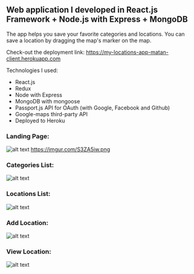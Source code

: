 ## Web application I developed in React.js Framework + Node.js with Express + MongoDB

The app helps you save your favorite categories and locations.
You can save a location by dragging the map's marker on the map.

Check-out the deployment link: https://my-locations-app-matan-client.herokuapp.com

Technologies I used:
- React.js
- Redux
- Node with Express
- MongoDB with mongoose
- Passport.js API for OAuth (with Google, Facebook and Github)
- Google-maps third-party API
- Deployed to Heroku

### Landing Page:
![alt text](https://imgur.com/pFO3i5o.png)
https://imgur.com/S3ZA5iw.png
### Categories List:
![alt text](https://imgur.com/9uIAxxH.png)

### Locations List:
![alt text](https://imgur.com/MIwfhh6.png)

### Add Location:
![alt text](https://i.imgur.com/EisPdrF.png)

### View Location:
![alt text](https://imgur.com/fH8glMW.png)



